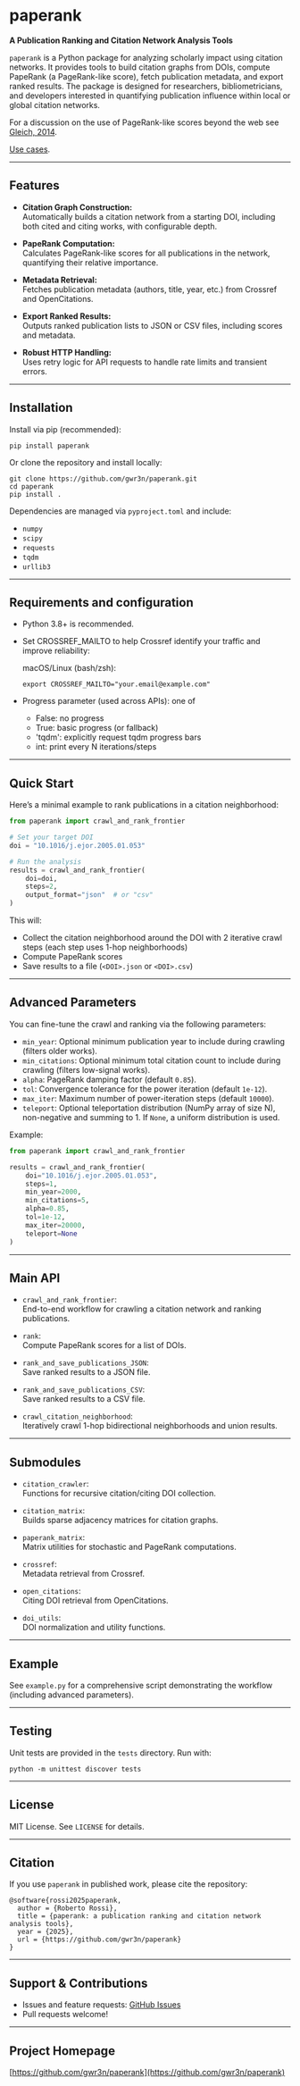 # paperank

**A Publication Ranking and Citation Network Analysis Tools**

`paperank` is a Python package for analyzing scholarly impact using citation networks. It provides tools to build citation graphs from DOIs, compute PapeRank (a PageRank-like score), fetch publication metadata, and export ranked results. The package is designed for researchers, bibliometricians, and developers interested in quantifying publication influence within local or global citation networks.

For a discussion on the use of PageRank-like scores beyond the web see [Gleich, 2014](https://arxiv.org/abs/1407.5107).

[Use cases](docs/Use%20cases.md).

---

## Features

- **Citation Graph Construction:**  
  Automatically builds a citation network from a starting DOI, including both cited and citing works, with configurable depth.

- **PapeRank Computation:**  
  Calculates PageRank-like scores for all publications in the network, quantifying their relative importance.

- **Metadata Retrieval:**  
  Fetches publication metadata (authors, title, year, etc.) from Crossref and OpenCitations.

- **Export Ranked Results:**  
  Outputs ranked publication lists to JSON or CSV files, including scores and metadata.

- **Robust HTTP Handling:**  
  Uses retry logic for API requests to handle rate limits and transient errors.

---

## Installation

Install via pip (recommended):

```
pip install paperank
```

Or clone the repository and install locally:

```
git clone https://github.com/gwr3n/paperank.git
cd paperank
pip install .
```

Dependencies are managed via `pyproject.toml` and include:
- `numpy`
- `scipy`
- `requests`
- `tqdm`
- `urllib3`

---

## Requirements and configuration

- Python 3.8+ is recommended.
- Set CROSSREF_MAILTO to help Crossref identify your traffic and improve reliability:

  macOS/Linux (bash/zsh):
  ```
  export CROSSREF_MAILTO="your.email@example.com"
  ```

- Progress parameter (used across APIs): one of
  - False: no progress
  - True: basic progress (or fallback)
  - 'tqdm': explicitly request tqdm progress bars
  - int: print every N iterations/steps

---

## Quick Start

Here’s a minimal example to rank publications in a citation neighborhood:

```python
from paperank import crawl_and_rank_frontier

# Set your target DOI
doi = "10.1016/j.ejor.2005.01.053"

# Run the analysis
results = crawl_and_rank_frontier(
    doi=doi,
    steps=2,
    output_format="json"  # or "csv"
)
```

This will:
- Collect the citation neighborhood around the DOI with 2 iterative crawl steps (each step uses 1-hop neighborhoods)
- Compute PapeRank scores
- Save results to a file (`<DOI>.json` or `<DOI>.csv`)

---

## Advanced Parameters

You can fine-tune the crawl and ranking via the following parameters:

- `min_year`: Optional minimum publication year to include during crawling (filters older works).
- `min_citations`: Optional minimum total citation count to include during crawling (filters low-signal works).
- `alpha`: PageRank damping factor (default `0.85`).
- `tol`: Convergence tolerance for the power iteration (default `1e-12`).
- `max_iter`: Maximum number of power-iteration steps (default `10000`).
- `teleport`: Optional teleportation distribution (NumPy array of size N), non-negative and summing to 1. If `None`, a uniform distribution is used.

Example:

```python
from paperank import crawl_and_rank_frontier

results = crawl_and_rank_frontier(
    doi="10.1016/j.ejor.2005.01.053",
    steps=1,
    min_year=2000,       
    min_citations=5,     
    alpha=0.85,
    tol=1e-12,
    max_iter=20000,
    teleport=None
)
```

---

## Main API

- `crawl_and_rank_frontier`:  
  End-to-end workflow for crawling a citation network and ranking publications.

- `rank`:  
  Compute PapeRank scores for a list of DOIs.

- `rank_and_save_publications_JSON`:  
  Save ranked results to a JSON file.

- `rank_and_save_publications_CSV`:  
  Save ranked results to a CSV file.

- `crawl_citation_neighborhood`:  
  Iteratively crawl 1-hop bidirectional neighborhoods and union results.

---

## Submodules

- `citation_crawler`:  
  Functions for recursive citation/citing DOI collection.

- `citation_matrix`:  
  Builds sparse adjacency matrices for citation graphs.

- `paperank_matrix`:  
  Matrix utilities for stochastic and PageRank computations.

- `crossref`:  
  Metadata retrieval from Crossref.

- `open_citations`:  
  Citing DOI retrieval from OpenCitations.

- `doi_utils`:  
  DOI normalization and utility functions.

---

## Example

See `example.py` for a comprehensive script demonstrating the workflow (including advanced parameters).

---

## Testing

Unit tests are provided in the `tests` directory. Run with:

```
python -m unittest discover tests
```

---

## License

MIT License. See `LICENSE` for details.

---

## Citation

If you use `paperank` in published work, please cite the repository:

```
@software{rossi2025paperank,
  author = {Roberto Rossi},
  title = {paperank: a publication ranking and citation network analysis tools},
  year = {2025},
  url = {https://github.com/gwr3n/paperank}
}
```

---

## Support & Contributions

- Issues and feature requests: [GitHub Issues](https://github.com/gwr3n/paperank/issues)
- Pull requests welcome!

---

## Project Homepage

[https://github.com/gwr3n/paperank](https://github.com/gwr3n/paperank)